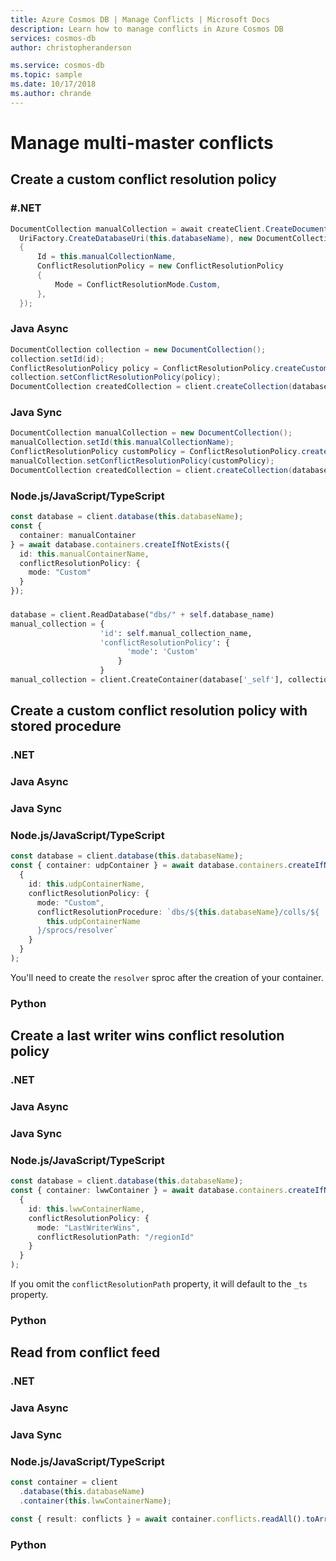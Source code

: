 ```yaml
---
title: Azure Cosmos DB | Manage Conflicts | Microsoft Docs
description: Learn how to manage conflicts in Azure Cosmos DB
services: cosmos-db
author: christopheranderson

ms.service: cosmos-db
ms.topic: sample
ms.date: 10/17/2018
ms.author: chrande
---
```


# Manage multi-master conflicts

## Create a custom conflict resolution policy

### <a id="create-custom-conflict-resolution-policy-dotnet">#.NET</a>

```csharp
DocumentCollection manualCollection = await createClient.CreateDocumentCollectionIfNotExistsAsync(
  UriFactory.CreateDatabaseUri(this.databaseName), new DocumentCollection
  {
      Id = this.manualCollectionName,
      ConflictResolutionPolicy = new ConflictResolutionPolicy
      {
          Mode = ConflictResolutionMode.Custom,
      },
  });
```

### <a id="create-custom-conflict-resolution-policy-java-async">Java Async</a>

```java
DocumentCollection collection = new DocumentCollection();
collection.setId(id);
ConflictResolutionPolicy policy = ConflictResolutionPolicy.createCustomPolicy();
collection.setConflictResolutionPolicy(policy);
DocumentCollection createdCollection = client.createCollection(databaseUri, collection, null).toBlocking().value();
```

### <a id="create-custom-conflict-resolution-policy-java-sync">Java Sync</a>

```java
DocumentCollection manualCollection = new DocumentCollection();
manualCollection.setId(this.manualCollectionName);
ConflictResolutionPolicy customPolicy = ConflictResolutionPolicy.createCustomPolicy(null);
manualCollection.setConflictResolutionPolicy(customPolicy);
DocumentCollection createdCollection = client.createCollection(database.getSelfLink(), collection, null).getResource();
```

### <a id="create-custom-conflict-resolution-policy-javascript">Node.js/JavaScript/TypeScript</a>

```typescript
const database = client.database(this.databaseName);
const {
  container: manualContainer
} = await database.containers.createIfNotExists({
  id: this.manualContainerName,
  conflictResolutionPolicy: {
    mode: "Custom"
  }
});
```

### <a id="create-custom-conflict-resolution-policy-python"></a>

```python
database = client.ReadDatabase("dbs/" + self.database_name)
manual_collection = {
                    'id': self.manual_collection_name,
                    'conflictResolutionPolicy': {
                          'mode': 'Custom'
                        }
                    }
manual_collection = client.CreateContainer(database['_self'], collection)
```

## Create a custom conflict resolution policy with stored procedure

### <a id="create-custom-conflict-resolution-policy-stored-proc-dotnet">.NET</a>

### <a id="create-custom-conflict-resolution-policy-stored-proc-java-async">Java Async</a>

### <a id="create-custom-conflict-resolution-policy-stored-proc-java-sync">Java Sync</a>

### <a id="create-custom-conflict-resolution-policy-stored-proc-javascript">Node.js/JavaScript/TypeScript</a>

```typescript
const database = client.database(this.databaseName);
const { container: udpContainer } = await database.containers.createIfNotExists(
  {
    id: this.udpContainerName,
    conflictResolutionPolicy: {
      mode: "Custom",
      conflictResolutionProcedure: `dbs/${this.databaseName}/colls/${
        this.udpContainerName
      }/sprocs/resolver`
    }
  }
);
```

You'll need to create the `resolver` sproc after the creation of your container.

### <a id="create-custom-conflict-resolution-policy-stored-proc-python">Python</a>

## Create a last writer wins conflict resolution policy

### <a id="create-custom-conflict-resolution-policy-lww-dotnet">.NET</a>

### <a id="create-custom-conflict-resolution-policy-lww-java-async">Java Async</a>

### <a id="create-custom-conflict-resolution-policy-lww-java-sync">Java Sync</a>

### <a id="create-custom-conflict-resolution-policy-lww-javascript">Node.js/JavaScript/TypeScript</a>

```typescript
const database = client.database(this.databaseName);
const { container: lwwContainer } = await database.containers.createIfNotExists(
  {
    id: this.lwwContainerName,
    conflictResolutionPolicy: {
      mode: "LastWriterWins",
      conflictResolutionPath: "/regionId"
    }
  }
);
```

If you omit the `conflictResolutionPath` property, it will default to the `_ts` property.

### <a id="create-custom-conflict-resolution-policy-lww-python">Python</a>

## Read from conflict feed

### <a id="read-from-conflict-feed-dotnet">.NET</a>

### <a id="read-from-conflict-feed-java-async">Java Async</a>

### <a id="read-from-conflict-feed-java-sync">Java Sync</a>

### <a id="read-from-conflict-feed-javascript">Node.js/JavaScript/TypeScript</a>

```typescript
const container = client
  .database(this.databaseName)
  .container(this.lwwContainerName);

const { result: conflicts } = await container.conflicts.readAll().toArray();
```

### <a id="read-from-conflict-feed-python">Python</a>
